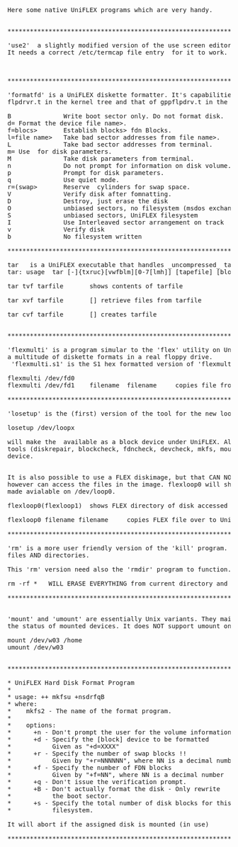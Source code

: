 <pre>

Here some native UniFLEX programs which are very handy.


************************************************************************************************

'use2'  a slightly modified version of the use screen editor, this one runs also via the IOP.
It needs a correct /etc/termcap file entry  for it to work.



************************************************************************************************

'formatfd' is a UniFLEX diskette formatter. It's capabilities should match that of the 
flpdrvr.t in the kernel tree and that of gppflpdrv.t in the gpp_flp branch

B              Write boot sector only. Do not format disk.
d=<devicename> Format the device file name>.
f=blocs>       Establish blocks> fdn Blocks.
l=file name>   Take bad sector addresses from file name>.
L              Take bad sector addresses from terminal.
m=<model code> Use <model code> for disk parameters.
M              Take disk parameters from terminal.
n              Do not prompt for information on disk volume.
p              Prompt for disk parameters.
q              Use quiet mode.
r=(swap>       Reserve <swap> cylinders for swap space.
V              Verify disk after fomnatting.
D              Destroy, just erase the disk
O              unbiased sectors, no filesystem (msdos exchange)
S              unbiased sectors, UniFLEX filesystem
I              Use Interleaved sector arrangement on track
v              Verify disk
b              No filesystem written

************************************************************************************************

tar   is a UniFLEX executable that handles _uncompressed_ tar archive files.
tar: usage  tar [-]{txruc}[vwfblm][0-7[lmh]] [tapefile] [blocksize] file1 file2..

tar tvf tarfile       shows contents of tarfile

tar xvf tarfile       [<match_pattern>] retrieve files from tarfile

tar cvf tarfile       [<match_pattern>] creates tarfile


************************************************************************************************

'flexmulti' is a program simular to the 'flex' utility on UniFLEX. But this version can read
a multitude of diskette formats in a real floppy drive. 
 'flexmulti.s1' is the S1 hex formatted version of 'flexmulti'
 
flexmulti /dev/fd0
flexmulti /dev/fd1    filename  filename     copies file from FLEX disk to UniFLEX

************************************************************************************************

'losetup' is the (first) version of the tool for the new loop device.

losetup /dev/loopx  <disk_image_file>

will make the <disk_image_file> available as a block device under UniFLEX. All blockdevice
tools (diskrepair, blockcheck, fdncheck, devcheck, mkfs, mount, umount) can be applied on this 
device.


It is also possible to use a FLEX diskimage, but that CAN NOT BE MOUNTED. The tool 'flexloopx'
however can access the files in the image. flexloop0 will show the directory of the FLEX-image
made avialable on /dev/loop0.

flexloop0(flexloop1)  shows FLEX directory of disk accessed via loop device

flexloop0 filename filename     copies FLEX file over to UniFLEX

************************************************************************************************

'rm' is a more user friendly version of the 'kill' program. It can do recursive removel of
files AND directories. 

This 'rm' version need also the 'rmdir' program to function.

rm -rf *   WILL ERASE EVERYTHING from current directory and downwards!

************************************************************************************************


'mount' and 'umount' are essentially Unix variants. They maintain the '/etc/mtab' file to register
the status of mounted devices. It does NOT support umount on directories.

mount /dev/w03 /home
umount /dev/w03


************************************************************************************************

* UniFLEX Hard Disk Format Program
*
* usage: ++ mkfsu +nsdrfqB
* where:
*    mkfs2 - The name of the format program.
*
*    options:
*      +n - Don't prompt the user for the volume information
*      +d - Specify the [block] device to be formatted
*           Given as "+d=XXXX"
*      +r - Specify the number of swap blocks !!
*           Given by "+r=NNNNNN", where NN is a decimal number
*      +f - Specify the number of FDN blocks
*           Given by "+f=NN", where NN is a decimal number
*      +q - Don't issue the verification prompt.
*      +B - Don't actually format the disk - Only rewrite
*           the boot sector.
*      +s - Specify the total number of disk blocks for this
*           filesystem.

It will abort if the assigned disk is mounted (in use)

************************************************************************************************






</pre>
